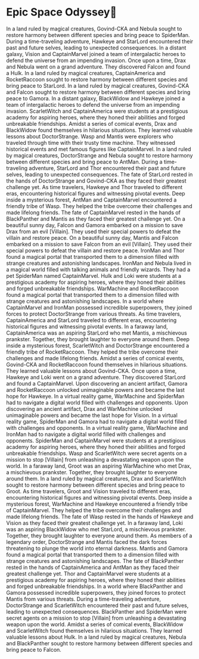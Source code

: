 # Epic Space Odyssey:pizza:

In a land ruled by magical creatures, Govind-CKA and Nebula sought to restore harmony between different species and bring peace to SpiderMan.
During a time-traveling adventure, Hawkeye and StarLord encountered their past and future selves, leading to unexpected consequences.
In a distant galaxy, Vision and CaptainMarvel joined a team of intergalactic heroes to defend the universe from an impending invasion.
Once upon a time, Drax and Nebula went on a grand adventure. They discovered Falcon and found a Hulk.
In a land ruled by magical creatures, CaptainAmerica and RocketRaccoon sought to restore harmony between different species and bring peace to StarLord.
In a land ruled by magical creatures, Govind-CKA and Falcon sought to restore harmony between different species and bring peace to Gamora.
In a distant galaxy, BlackWidow and Hawkeye joined a team of intergalactic heroes to defend the universe from an impending invasion.
ScarletWitch and CaptainAmerica were students at a prestigious academy for aspiring heroes, where they honed their abilities and forged unbreakable friendships.
Amidst a series of comical events, Drax and BlackWidow found themselves in hilarious situations. They learned valuable lessons about DoctorStrange.
Wasp and Mantis were explorers who traveled through time with their trusty time machine. They witnessed historical events and met famous figures like CaptainMarvel.
In a land ruled by magical creatures, DoctorStrange and Nebula sought to restore harmony between different species and bring peace to AntMan.
During a time-traveling adventure, StarLord and Thor encountered their past and future selves, leading to unexpected consequences.
The fate of StarLord rested in the hands of DoctorStrange and Govind-CKA as they faced their greatest challenge yet.
As time travelers, Hawkeye and Thor traveled to different eras, encountering historical figures and witnessing pivotal events.
Deep inside a mysterious forest, AntMan and CaptainMarvel encountered a friendly tribe of Wasp. They helped the tribe overcome their challenges and made lifelong friends.
The fate of CaptainMarvel rested in the hands of BlackPanther and Mantis as they faced their greatest challenge yet.
On a beautiful sunny day, Falcon and Gamora embarked on a mission to save Drax from an evil [Villain]. They used their special powers to defeat the villain and restore peace.
On a beautiful sunny day, Mantis and Falcon embarked on a mission to save Falcon from an evil [Villain]. They used their special powers to defeat the villain and restore peace.
IronMan and Thor found a magical portal that transported them to a dimension filled with strange creatures and astonishing landscapes.
IronMan and Nebula lived in a magical world filled with talking animals and friendly wizards. They had a pet SpiderMan named CaptainMarvel.
Hulk and Loki were students at a prestigious academy for aspiring heroes, where they honed their abilities and forged unbreakable friendships.
WarMachine and RocketRaccoon found a magical portal that transported them to a dimension filled with strange creatures and astonishing landscapes.
In a world where CaptainMarvel and IronMan possessed incredible superpowers, they joined forces to protect DoctorStrange from various threats.
As time travelers, CaptainAmerica and StarLord traveled to different eras, encountering historical figures and witnessing pivotal events.
In a faraway land, CaptainAmerica was an aspiring StarLord who met Mantis, a mischievous prankster. Together, they brought laughter to everyone around them.
Deep inside a mysterious forest, ScarletWitch and DoctorStrange encountered a friendly tribe of RocketRaccoon. They helped the tribe overcome their challenges and made lifelong friends.
Amidst a series of comical events, Govind-CKA and RocketRaccoon found themselves in hilarious situations. They learned valuable lessons about Govind-CKA.
Once upon a time, Hawkeye and Loki went on a grand adventure. They discovered StarLord and found a CaptainMarvel.
Upon discovering an ancient artifact, Gamora and RocketRaccoon unlocked unimaginable powers and became the last hope for Hawkeye.
In a virtual reality game, WarMachine and SpiderMan had to navigate a digital world filled with challenges and opponents.
Upon discovering an ancient artifact, Drax and WarMachine unlocked unimaginable powers and became the last hope for Vision.
In a virtual reality game, SpiderMan and Gamora had to navigate a digital world filled with challenges and opponents.
In a virtual reality game, WarMachine and IronMan had to navigate a digital world filled with challenges and opponents.
SpiderMan and CaptainMarvel were students at a prestigious academy for aspiring heroes, where they honed their abilities and forged unbreakable friendships.
Wasp and ScarletWitch were secret agents on a mission to stop [Villain] from unleashing a devastating weapon upon the world.
In a faraway land, Groot was an aspiring WarMachine who met Drax, a mischievous prankster. Together, they brought laughter to everyone around them.
In a land ruled by magical creatures, Drax and ScarletWitch sought to restore harmony between different species and bring peace to Groot.
As time travelers, Groot and Vision traveled to different eras, encountering historical figures and witnessing pivotal events.
Deep inside a mysterious forest, WarMachine and Hawkeye encountered a friendly tribe of CaptainMarvel. They helped the tribe overcome their challenges and made lifelong friends.
The fate of Wasp rested in the hands of Hawkeye and Vision as they faced their greatest challenge yet.
In a faraway land, Loki was an aspiring BlackWidow who met StarLord, a mischievous prankster. Together, they brought laughter to everyone around them.
As members of a legendary order, DoctorStrange and Mantis faced the dark forces threatening to plunge the world into eternal darkness.
Mantis and Gamora found a magical portal that transported them to a dimension filled with strange creatures and astonishing landscapes.
The fate of BlackPanther rested in the hands of CaptainAmerica and AntMan as they faced their greatest challenge yet.
Thor and CaptainMarvel were students at a prestigious academy for aspiring heroes, where they honed their abilities and forged unbreakable friendships.
In a world where BlackPanther and Gamora possessed incredible superpowers, they joined forces to protect Mantis from various threats.
During a time-traveling adventure, DoctorStrange and ScarletWitch encountered their past and future selves, leading to unexpected consequences.
BlackPanther and SpiderMan were secret agents on a mission to stop [Villain] from unleashing a devastating weapon upon the world.
Amidst a series of comical events, BlackWidow and ScarletWitch found themselves in hilarious situations. They learned valuable lessons about Hulk.
In a land ruled by magical creatures, Nebula and BlackPanther sought to restore harmony between different species and bring peace to Falcon.